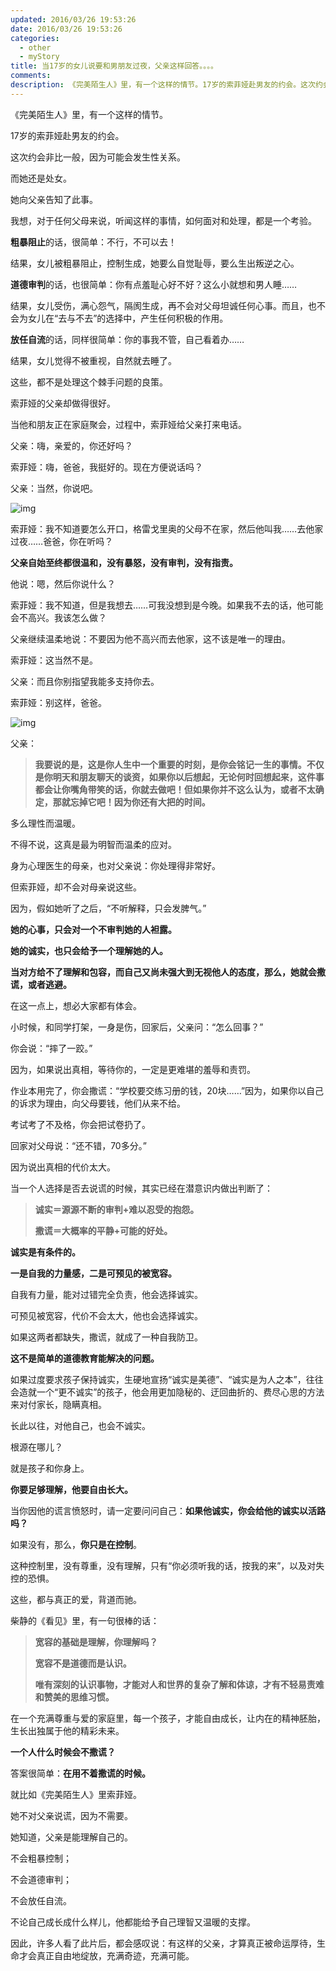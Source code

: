 ```yaml
---
updated: 2016/03/26 19:53:26
date: 2016/03/26 19:53:26
categories: 
  - other
  - myStory
title: 当17岁的女儿说要和男朋友过夜，父亲这样回答。。。。
comments: 
description: 《完美陌生人》里，有一个这样的情节。17岁的索菲娅赴男友的约会。这次约会非比一般，因为可能会发生性关系。而她还是处女。她向父亲告知了此事。我想，对于任何父母来说，听闻这样的事情，如何面对和处理，都是一个考验。粗暴阻止的话，很简单：不行，不可以去！结果，女儿被粗暴阻止，控制生成，她要么自觉耻辱，要么生出叛逆之心。
---
```

《完美陌生人》里，有一个这样的情节。

17岁的索菲娅赴男友的约会。

这次约会非比一般，因为可能会发生性关系。

而她还是处女。

她向父亲告知了此事。

我想，对于任何父母来说，听闻这样的事情，如何面对和处理，都是一个考验。

**粗暴阻止**的话，很简单：不行，不可以去！

结果，女儿被粗暴阻止，控制生成，她要么自觉耻辱，要么生出叛逆之心。

**道德审判**的话，也很简单：你有点羞耻心好不好？这么小就想和男人睡……

结果，女儿受伤，满心怨气，隔阂生成，再不会对父母坦诚任何心事。而且，也不会为女儿在“去与不去”的选择中，产生任何积极的作用。

**放任自流**的话，同样很简单：你的事我不管，自己看着办……

结果，女儿觉得不被重视，自然就去睡了。

这些，都不是处理这个棘手问题的良策。

索菲娅的父亲却做得很好。

当他和朋友正在家庭聚会，过程中，索菲娅给父亲打来电话。

父亲：嗨，亲爱的，你还好吗？

索菲娅：嗨，爸爸，我挺好的。现在方便说话吗？

父亲：当然，你说吧。

![img](https://static.jindll.com/notes/v2-5273efd4a1e53a62ba9f974f85595bb5_hd.jpg)

索菲娅：我不知道要怎么开口，格雷戈里奥的父母不在家，然后他叫我……去他家过夜……爸爸，你在听吗？

**父亲自始至终都很温和，没有暴怒，没有审判，没有指责。**

他说：嗯，然后你说什么？

索菲娅：我不知道，但是我想去……可我没想到是今晚。如果我不去的话，他可能会不高兴。我该怎么做？

父亲继续温柔地说：不要因为他不高兴而去他家，这不该是唯一的理由。

索菲娅：这当然不是。

父亲：而且你别指望我能多支持你去。

索菲娅：别这样，爸爸。

![img](https://static.jindll.com/notes/v2-44fdef9e14a9eb8d0985b70f50f880f9_hd.jpg)

父亲：

> **我要说的是，这是你人生中一个重要的时刻，是你会铭记一生的事情。不仅是你明天和朋友聊天的谈资，如果你以后想起，无论何时回想起来，这件事都会让你嘴角带笑的话，你就去做吧！但如果你并不这么认为，或者不太确定，那就忘掉它吧！因为你还有大把的时间。**

多么理性而温暖。

不得不说，这真是最为明智而温柔的应对。

身为心理医生的母亲，也对父亲说：你处理得非常好。

但索菲娅，却不会对母亲说这些。

因为，假如她听了之后，“不听解释，只会发脾气。”

**她的心事，只会对一个不审判她的人袒露。**

**她的诚实，也只会给予一个理解她的人。**

**当对方给不了理解和包容，而自己又尚未强大到无视他人的态度，那么，她就会撒谎，或者逃避。**

在这一点上，想必大家都有体会。

小时候，和同学打架，一身是伤，回家后，父亲问：“怎么回事？”

你会说：“摔了一跤。”

因为，如果说出真相，等待你的，一定是更难堪的羞辱和责罚。

作业本用完了，你会撒谎：“学校要交练习册的钱，20块……”因为，如果你以自己的诉求为理由，向父母要钱，他们从来不给。

考试考了不及格，你会把试卷扔了。

回家对父母说：“还不错，70多分。”

因为说出真相的代价太大。

当一个人选择是否去说谎的时候，其实已经在潜意识内做出判断了：

> **诚实＝源源不断的审判+难以忍受的抱怨。**
>
> **撒谎＝大概率的平静+可能的好处。**

**诚实是有条件的。**

**一是自我的力量感，二是可预见的被宽容。**

自我有力量，能对过错完全负责，他会选择诚实。

可预见被宽容，代价不会太大，他也会选择诚实。

如果这两者都缺失，撒谎，就成了一种自我防卫。

**这不是简单的道德教育能解决的问题。**

如果过度要求孩子保持诚实，生硬地宣扬“诚实是美德”、“诚实是为人之本”，往往会造就一个“更不诚实”的孩子，他会用更加隐秘的、迂回曲折的、费尽心思的方法来对付家长，隐瞒真相。

长此以往，对他自己，也会不诚实。

根源在哪儿？

就是孩子和你身上。

**你要足够理解，他要自由长大。**

当你因他的谎言愤怒时，请一定要问问自己：**如果他诚实，你会给他的诚实以活路吗？**

如果没有，那么，**你只是在控制**。

这种控制里，没有尊重，没有理解，只有“你必须听我的话，按我的来”，以及对失控的恐惧。

这些，都与真正的爱，背道而驰。

柴静的《看见》里，有一句很棒的话：

> **宽容的基础是理解，你理解吗？**
>
> **宽容不是道德而是认识。**
>
> **唯有深刻的认识事物，才能对人和世界的复杂了解和体谅，才有不轻易责难和赞美的思维习惯。**

在一个充满尊重与爱的家庭里，每一个孩子，才能自由成长，让内在的精神胚胎，生长出独属于他的精彩未来。

**一个人什么时候会不撒谎？**

答案很简单：**在用不着撒谎的时候。**

就比如《完美陌生人》里索菲娅。

她不对父亲说谎，因为不需要。

她知道，父亲是能理解自己的。

不会粗暴控制；

不会道德审判；

不会放任自流。

不论自己成长成什么样儿，他都能给予自己理智又温暖的支撑。

因此，许多人看了此片后，都会感叹说：有这样的父亲，才算真正被命运厚待，生命才会真正自由地绽放，充满奇迹，充满可能。